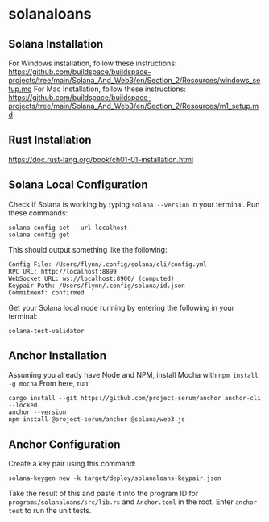 # solanaloans

## Solana Installation

For Windows installation, follow these instructions: https://github.com/buildspace/buildspace-projects/tree/main/Solana_And_Web3/en/Section_2/Resources/windows_setup.md
For Mac Installation, follow these instructions: https://github.com/buildspace/buildspace-projects/tree/main/Solana_And_Web3/en/Section_2/Resources/m1_setup.md

## Rust Installation

https://doc.rust-lang.org/book/ch01-01-installation.html

## Solana Local Configuration

Check if Solana is working by typing `solana --version` in your terminal.
Run these commands:

```
solana config set --url localhost
solana config get
```

This should output something like the following:

```
Config File: /Users/flynn/.config/solana/cli/config.yml
RPC URL: http://localhost:8899
WebSocket URL: ws://localhost:8900/ (computed)
Keypair Path: /Users/flynn/.config/solana/id.json
Commitment: confirmed
```

Get your Solana local node running by entering the following in your terminal:

```
solana-test-validator
```

## Anchor Installation

Assuming you already have Node and NPM, install Mocha with `npm install -g mocha`
From here, run:

```
cargo install --git https://github.com/project-serum/anchor anchor-cli --locked
anchor --version
npm install @project-serum/anchor @solana/web3.js
```

## Anchor Configuration

Create a key pair using this command:

```
solana-keygen new -k target/deploy/solanaloans-keypair.json
```

Take the result of this and paste it into the program ID for `programs/solanaloans/src/lib.rs` and `Anchor.toml` in the root.
Enter `anchor test` to run the unit tests.
